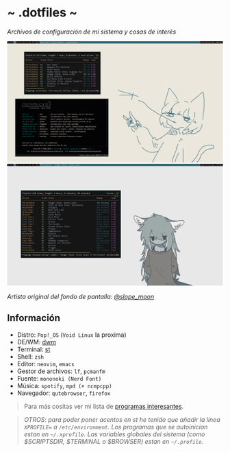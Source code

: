 # ~ .dotfiles ~
*Archivos de configuración de mi sistema y cosas de interés*

![](screenshot.png)
![](screenshot_2.png)

*Artista original del fondo de pantalla: [@slope_moon](https://twitter.com/slope_moon)*

## Información
- Distro: `Pop!_OS` (`Void Linux` la proxima)
- DE/WM: [dwm](https://github.com/Dorovich/dwm-vido)
- Terminal: [st](https://github.com/Dorovich/st-vido)
- Shell: `zsh`
- Editor: `neovim`, `emacs`
- Gestor de archivos: `lf`, `pcmanfm`
- Fuente: `mononoki (Nerd Font)`
- Música: `spotify`, `mpd (+ ncmpcpp)`
- Navegador: `qutebrowser`, `firefox`

> Para más cositas ver mi lista de [programas interesantes](PROGRAMS.md).

> *OTROS: para poder poner acentos en st he tenido que añadir la línea `XPROFILE=` a `/etc/environment`. Los programas que se autoinician estan en `~/.xprofile`. Las variables globales del sistema (como $SCRIPTSDIR, $TERMINAL o $BROWSER) estan en `~/.profile`.*
